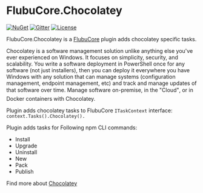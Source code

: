 # FlubuCore.Chocolatey

[![NuGet](https://img.shields.io/nuget/v/FlubuCore.CakePlugin.svg)](https://www.nuget.org/packages/FlubuCore.Chocolatey/)
[![Gitter](https://img.shields.io/gitter/room/FlubuCore/Lobby.svg)](https://gitter.im/FlubuCore/Lobby?utm_source=badge&utm_medium=badge&utm_campaign=pr-badge&utm_content=badge)
[![License](https://img.shields.io/github/license/flubu-core/flubuCore.CakePlugin.svg)](https://github.com/flubu-core/FlubuCore.Chocolatey/blob/master/LICENSE)

FlubuCore.Chocolatey is a [FlubuCore](https://github.com/flubu-core/flubu.core) plugin adds chocolatey specific tasks. 

Chocolatey is a software management solution unlike anything else you've ever experienced on Windows. It focuses on simplicity, security, and scalability. You write a software deployment in PowerShell once for any software (not just installers), then you can deploy it everywhere you have Windows with any solution that can manage systems (configuration management, endpoint management, etc) and track and manage updates of that software over time. Manage software on-premise, in the "Cloud", or in Docker containers with Chocolatey.

Plugin adds chocolatey tasks to FlubuCore ``` ITaskContext ``` interface:  ``` context.Tasks().Chocolatey(). ```

Plugin adds tasks for Following npm CLI commands:
* Install
* Upgrade
* Uninstall
* New
* Pack
* Publish

Find more about [Chocolatey](https://chocolatey.org/docs) 
